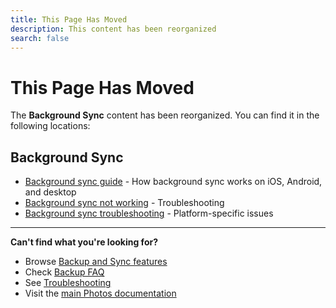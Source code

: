 ```yaml
---
title: This Page Has Moved
description: This content has been reorganized
search: false
---
```


# This Page Has Moved

The **Background Sync** content has been reorganized. You can find it in the following locations:

## Background Sync

- [Background sync guide](/photos/features/backup-and-sync/#background-sync) - How background sync works on iOS, Android, and desktop
- [Background sync not working](/photos/faq/backup-and-sync#background-sync-not-working) - Troubleshooting
- [Background sync troubleshooting](/photos/faq/troubleshooting#background-sync-issues) - Platform-specific issues

---

**Can't find what you're looking for?**

- Browse [Backup and Sync features](/photos/features/backup-and-sync/)
- Check [Backup FAQ](/photos/faq/backup-and-sync)
- See [Troubleshooting](/photos/faq/troubleshooting)
- Visit the [main Photos documentation](/photos/)
